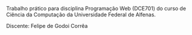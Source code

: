 Trabalho prático para disciplina Programação Web (DCE701) do curso de Ciência da Computação da Universidade Federal de Alfenas.

Discente: Felipe de Godoi Corrêa
